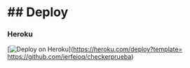 # ## Deploy

### Heroku
[![Deploy on Heroku](https://www.herokucdn.com/deploy/button.svg)](https://heroku.com/deploy?template= https://github.com/ierfeioq/checkerprueba)
